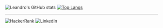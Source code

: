 
![Leandro's GitHub stats](https://github-readme-stats.vercel.app/api?username=LeandroOlczyk&show_icons=true&theme=onedark)
[![Top Langs](https://github-readme-stats.vercel.app/api/top-langs/?username=LeandroOlczyk&layout=compact)](https://github.com/anuraghazra/github-readme-stats)

---
[![HackerRank](https://img.shields.io/badge/-Hackerrank-2EC866?style=for-the-badge&logo=HackerRank&logoColor=white)](https://www.hackerrank.com/leandro_olczyk?hr_r=1)
[![LinkedIn](https://img.shields.io/badge/LinkedIn-0077B5?style=for-the-badge&logo=linkedin&logoColor=white)](https://www.linkedin.com/in/leandro-olczyk-8297691a3/)
